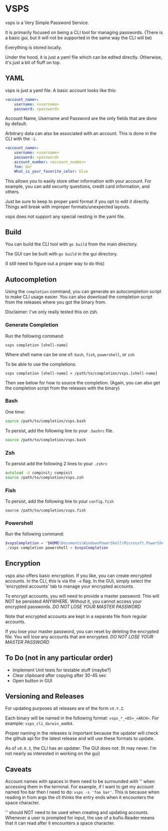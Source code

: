 # VSPS
vsps is a Very Simple Password Service.

It is primarily focused on being a CLI tool for managing passwords.
(There is a basic gui, but it will not be supported in the same way the CLI will be)

Everything is stored locally.

Under the hood, it is just a yaml file which can be edited directly.
Otherwise, it's just a bit of fluff on top.

## YAML
vsps is just a yaml file. A basic account looks like this:
```yaml
<account_name>:
    username: <username>
    password: <password>
```

Account Name, Username and Password are the only fields that are done by default.

Arbitrary data can also be associated with an account.
This is done in the CLI with the `-i`.
```yaml
<account_name>:
    username: <username>
    password: <password>
    account_number: <account_number>
    foo: bar
    What_is_your_favorite_color: blue
```

This allows you to easily store other information with your account.
For example, you can add security questions, credit card information, and others.

Just be sure to keep to proper yaml format if you opt to edit it directly.
Things will break with improper formats/unexpected layouts.

vsps does not support any special nesting in the yaml file.

## Build
You can build the CLI tool with `go build` from the main directory.

The GUI can be built with `go build` in the gui directory.

(I still need to figure out a proper way to do this)

## Autocompletion
Using the `completion` command, you can generate an autocompletion script to make CLI usage easier.
You can also download the completion script from the releases where you got the binary from.

Disclaimer: I've only really tested this on zsh.

### Generate Completion
Run the following command:
```
vsps completion [shell-name]
```
Where shell name can be one of: `bash`, `fish`, `powershell`, or `zsh`

To be able to use the completions:
```
vsps completion [shell-name] > /path/to/completion/vsps.[shell-name]
```
Then see below for how to source the completion.
(Again, you can also get the completion script from the releases with the binary)

### Bash
One time:
```bash
source /path/to/completion/vsps.bash
```

To persist, add the following line to your `.bashrc` file.
```bash
source /path/to/completion/vsps.bash
```
### Zsh
To persist add the following 2 lines to your `.zshrc`
```zsh
autoload -U compinit; compinit
source /path/to/completion/vsps.zsh
```

### Fish
To persist, add the following line to your `config.fish`
```fish
source /path/to/completion/vsps.fish
```

### Powershell
Run the following command:
```ps1
$vspsCompletion = "$HOME\Documents\WindowsPowerShell\Microsoft.PowerShell_profile.ps1"
./vsps completion powershell > $vspsCompletion
```

## Encryption
vsps also offers basic encryption.
If you like, you can create encrypted accounts.
In the CLI, this is via the `-e` flag. In the GUI, simply select the 'encrypted accounts' tab to manage your encrypted accounts.

To encrypt accounts, you will need to provide a master password. This will NOT be persisted ANYWHERE.
Without it, you cannot access your encrypted passwords.
*DO NOT LOSE YOUR MASTER PASSWORD*

Note that encrypted accounts are kept in a separate file from regular accounts.

If you lose your master password, you can reset by deleting the encrypted file.
You will lose any accounts that are encrypted.
*DO NOT LOSE YOUR MASTER PASSWORD*

## To Do (not in any particular order)
- Implement Unit tests for testable stuff (maybe?)
- Clear clipboard after copying after 30-45 sec
- Open button in GUI

## Versioning and Releases
For updating purposes all releases are of the form `vX.Y.Z`.

Each binary will be named in the following format: `vsps_*_<OS>_<ARCH>`.
For example: `vsps_cli_darwin_amd64`.

Proper naming in the releases is important because the updater will check the github api for the latest release and will use these formats to update.

As of `v0.0.3`, the CLI has an updater. The GUI does not. (It may never. I'm not nearly as interested in working on the gui)

## Caveats
Account names with spaces in them need to be surrounded with '' when accessing them in the terminal.
For example, if I want to get my account named foo bar then I need to do: `vsps -s 'foo bar'`.
This is because when reading in from args the cli thinks the entry ends when it encounters the space character.

'' should NOT need to be used when creating and updating accounts. Whenever a user is prompted for input, the use of a bufio.Reader means that it can read after it encounters a space character.
